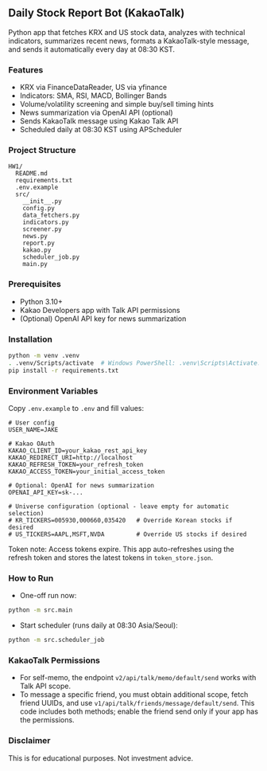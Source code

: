 ## Daily Stock Report Bot (KakaoTalk)

Python app that fetches KRX and US stock data, analyzes with technical indicators, summarizes recent news, formats a KakaoTalk-style message, and sends it automatically every day at 08:30 KST.

### Features
- KRX via FinanceDataReader, US via yfinance
- Indicators: SMA, RSI, MACD, Bollinger Bands
- Volume/volatility screening and simple buy/sell timing hints
- News summarization via OpenAI API (optional)
- Sends KakaoTalk message using Kakao Talk API
- Scheduled daily at 08:30 KST using APScheduler

### Project Structure
```
HW1/
  README.md
  requirements.txt
  .env.example
  src/
    __init__.py
    config.py
    data_fetchers.py
    indicators.py
    screener.py
    news.py
    report.py
    kakao.py
    scheduler_job.py
    main.py
```

### Prerequisites
- Python 3.10+
- Kakao Developers app with Talk API permissions
- (Optional) OpenAI API key for news summarization

### Installation
```bash
python -m venv .venv
. .venv/Scripts/activate  # Windows PowerShell: .venv\Scripts\Activate.ps1
pip install -r requirements.txt
```

### Environment Variables
Copy `.env.example` to `.env` and fill values:
```
# User config
USER_NAME=JAKE

# Kakao OAuth
KAKAO_CLIENT_ID=your_kakao_rest_api_key
KAKAO_REDIRECT_URI=http://localhost
KAKAO_REFRESH_TOKEN=your_refresh_token
KAKAO_ACCESS_TOKEN=your_initial_access_token

# Optional: OpenAI for news summarization
OPENAI_API_KEY=sk-...

# Universe configuration (optional - leave empty for automatic selection)
# KR_TICKERS=005930,000660,035420   # Override Korean stocks if desired
# US_TICKERS=AAPL,MSFT,NVDA         # Override US stocks if desired
```

Token note: Access tokens expire. This app auto-refreshes using the refresh token and stores the latest tokens in `token_store.json`.

### How to Run
- One-off run now:
```bash
python -m src.main
```
- Start scheduler (runs daily at 08:30 Asia/Seoul):
```bash
python -m src.scheduler_job
```

### KakaoTalk Permissions
- For self-memo, the endpoint `v2/api/talk/memo/default/send` works with Talk API scope.
- To message a specific friend, you must obtain additional scope, fetch friend UUIDs, and use `v1/api/talk/friends/message/default/send`. This code includes both methods; enable the friend send only if your app has the permissions.

### Disclaimer
This is for educational purposes. Not investment advice.
